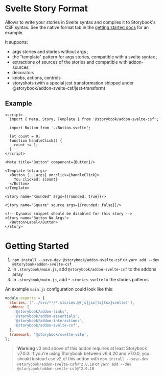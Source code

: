 # Svelte Story Format

Allows to write your stories in Svelte syntax and compiles it to Storybook's CSF syntax. See the native format tab in the [getting started docs](https://storybook.js.org/docs/svelte/get-started/whats-a-story) for an example.

It supports:

- args stories and stories without args ;
- the "template" pattern for args stories, compatible with a svelte syntax ;
- extractions of sources of the stories and compatible with addon-sources
- decorators
- knobs, actions, controls
- storyshots (with a special jest transformation shipped under @storybook/addon-svelte-csf/jest-transform)

## Example

```svelte
<script>
  import { Meta, Story, Template } from '@storybook/addon-svelte-csf';

  import Button from './Button.svelte';

  let count = 0;
  function handleClick() {
    count += 1;
  }
</script>

<Meta title="Button" component={Button}/>

<Template let:args>
  <Button {...args} on:click={handleClick}>
    You clicked: {count}
  </Button>
</Template>

<Story name="Rounded" args={{rounded: true}}/>

<Story name="Square" source args={{rounded: false}}/>

<!-- Dynamic snippet should be disabled for this story -->
<Story name="Button No Args">
  <Button>Label</Button>
</Story>
```

# Getting Started

1. `npm install --save-dev @storybook/addon-svelte-csf` or `yarn add --dev @storybook/addon-svelte-csf`
2. In `.storybook/main.js`, add `@storybook/addon-svelte-csf` to the addons array
3. In `.storybook/main.js`, add `*.stories.svelte` to the stories patterns

An example `main.js` configuration could look like this:

```js
module.exports = {
  stories: ['../src/**/*.stories.@(js|jsx|ts|tsx|svelte)'],
  addons: [
    '@storybook/addon-links',
    '@storybook/addon-essentials',
    '@storybook/addon-interactions',
    '@storybook/addon-svelte-csf',
  ],
  framework: '@storybook/svelte-vite',
};
```

> **Warning**
> v3 and above of this addon requires at least Storybook v7.0.0. If you're using Storybook between v6.4.20 and v7.0.0, you should instead use v2 of this addon with `npm install --save-dev @storybook/addon-svelte-csf@^2.0.10` or `yarn add --dev @storybook/addon-svelte-csf@^2.0.10`
